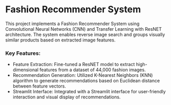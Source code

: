 # Fashion Recommender System

This project implements a Fashion Recommender System using Convolutional Neural Networks (CNN) and Transfer Learning with ResNET architecture. The system enables reverse image search and groups visually similar products based on extracted image features.

### Key Features:
- Feature Extraction: Fine-tuned a ResNET model to extract high-dimensional features from a dataset of 44,000 fashion images.
- Recommendation Generation: Utilized K-Nearest Neighbors (KNN) algorithm to generate recommendations based on Euclidean distance between feature vectors.
- Streamlit Interface: Integrated with a Streamlit interface for user-friendly interaction and visual display of recommendations.
